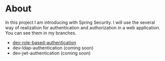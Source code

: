 # About

In this project I am introducing with Spring Security. I will use the several way of realization for authentication and authorization in a web application. You can see them in my branches.
 
- [dev-role-based-authentication](https://github.com/ZhekaPresnov/Spring-Security-Wep-Application/tree/dev-role-based-authentication)
- dev-ldap-authentication (coming soon)
- dev-jwt-authentication (coming soon)
